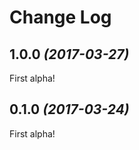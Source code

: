Change Log
==========

1.0.0 *(2017-03-27)*
--------------------

First alpha!

0.1.0 *(2017-03-24)*
--------------------

First alpha!